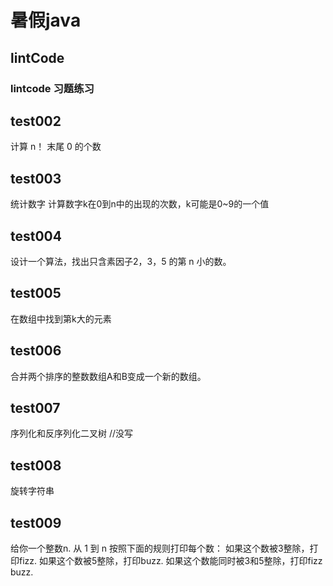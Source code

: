 暑假java
========

lintCode 
-------
### lintcode 习题练习
## test002
计算  n！ 末尾 0 的个数

## test003
 统计数字
计算数字k在0到n中的出现的次数，k可能是0~9的一个值

## test004
设计一个算法，找出只含素因子2，3，5 的第 n 小的数。

## test005
在数组中找到第k大的元素

## test006
合并两个排序的整数数组A和B变成一个新的数组。

## test007
序列化和反序列化二叉树     //没写

## test008
旋转字符串

## test009
给你一个整数n. 从 1 到 n 按照下面的规则打印每个数：
如果这个数被3整除，打印fizz.
如果这个数被5整除，打印buzz.
如果这个数能同时被3和5整除，打印fizz buzz.
